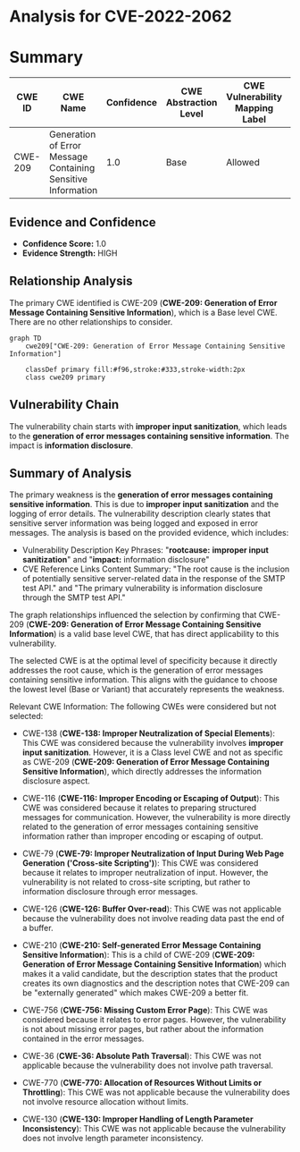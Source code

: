 # Analysis for CVE-2022-2062

# Summary
| CWE ID | CWE Name | Confidence | CWE Abstraction Level | CWE Vulnerability Mapping Label | CWE-Vulnerability Mapping Notes |
|---|---|---|---|---|---|
| CWE-209 | Generation of Error Message Containing Sensitive Information | 1.0 | Base | Allowed | Primary CWE |

## Evidence and Confidence

*   **Confidence Score:** 1.0
*   **Evidence Strength:** HIGH

## Relationship Analysis
The primary CWE identified is CWE-209 (**CWE-209: Generation of Error Message Containing Sensitive Information**), which is a Base level CWE. There are no other relationships to consider.

```mermaid
graph TD
    cwe209["CWE-209: Generation of Error Message Containing Sensitive Information"]
    
    classDef primary fill:#f96,stroke:#333,stroke-width:2px
    class cwe209 primary
```

## Vulnerability Chain
The vulnerability chain starts with **improper input sanitization**, which leads to the **generation of error messages containing sensitive information**. The impact is **information disclosure**.

## Summary of Analysis
The primary weakness is the **generation of error messages containing sensitive information**. This is due to **improper input sanitization** and the logging of error details. The vulnerability description clearly states that sensitive server information was being logged and exposed in error messages. The analysis is based on the provided evidence, which includes:

*   Vulnerability Description Key Phrases: "**rootcause:** **improper input sanitization**" and "**impact:** information disclosure"
*   CVE Reference Links Content Summary: "The root cause is the inclusion of potentially sensitive server-related data in the response of the SMTP test API." and "The primary vulnerability is information disclosure through the SMTP test API."

The graph relationships influenced the selection by confirming that CWE-209 (**CWE-209: Generation of Error Message Containing Sensitive Information**) is a valid base level CWE, that has direct applicability to this vulnerability.

The selected CWE is at the optimal level of specificity because it directly addresses the root cause, which is the generation of error messages containing sensitive information. This aligns with the guidance to choose the lowest level (Base or Variant) that accurately represents the weakness.

Relevant CWE Information:
The following CWEs were considered but not selected:

*   CWE-138 (**CWE-138: Improper Neutralization of Special Elements**): This CWE was considered because the vulnerability involves **improper input sanitization**. However, it is a Class level CWE and not as specific as CWE-209 (**CWE-209: Generation of Error Message Containing Sensitive Information**), which directly addresses the information disclosure aspect.

*   CWE-116 (**CWE-116: Improper Encoding or Escaping of Output**): This CWE was considered because it relates to preparing structured messages for communication. However, the vulnerability is more directly related to the generation of error messages containing sensitive information rather than improper encoding or escaping of output.

*   CWE-79 (**CWE-79: Improper Neutralization of Input During Web Page Generation ('Cross-site Scripting')**): This CWE was considered because it relates to improper neutralization of input. However, the vulnerability is not related to cross-site scripting, but rather to information disclosure through error messages.

*   CWE-126 (**CWE-126: Buffer Over-read**): This CWE was not applicable because the vulnerability does not involve reading data past the end of a buffer.

*   CWE-210 (**CWE-210: Self-generated Error Message Containing Sensitive Information**): This is a child of CWE-209 (**CWE-209: Generation of Error Message Containing Sensitive Information**) which makes it a valid candidate, but the description states that the product creates its own diagnostics and the description notes that CWE-209 can be "externally generated" which makes CWE-209 a better fit.

*   CWE-756 (**CWE-756: Missing Custom Error Page**): This CWE was considered because it relates to error pages. However, the vulnerability is not about missing error pages, but rather about the information contained in the error messages.

* CWE-36 (**CWE-36: Absolute Path Traversal**): This CWE was not applicable because the vulnerability does not involve path traversal.
* CWE-770 (**CWE-770: Allocation of Resources Without Limits or Throttling**): This CWE was not applicable because the vulnerability does not involve resource allocation without limits.
* CWE-130 (**CWE-130: Improper Handling of Length Parameter Inconsistency**): This CWE was not applicable because the vulnerability does not involve length parameter inconsistency.